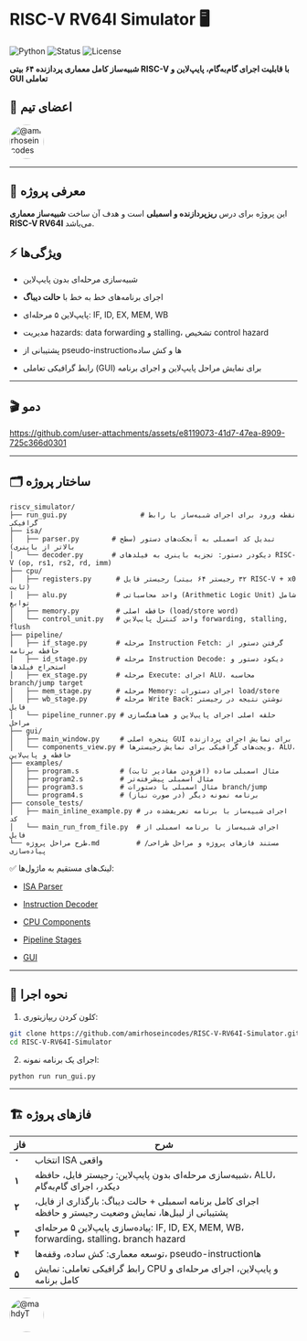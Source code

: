 # RISC-V RV64I Simulator 🖥️

![Python](https://img.shields.io/badge/Python-3.11-blue?logo=python) ![Status](https://img.shields.io/badge/Status-Development-yellow) ![License](https://img.shields.io/badge/License-MIT-green)

**شبیه‌ساز کامل معماری پردازنده ۶۴ بیتی RISC-V با قابلیت اجرای گام‌به‌گام، پایپ‌لاین و GUI تعاملی**


## 👥 اعضای تیم 

<a href="https://github.com/amirhoseincodes">
  <img src="https://avatars.githubusercontent.com/amirhoseincodes" width="60px" style="border-radius:50%;" alt="@amirhoseincodes"/>
</a>

---

## 📌 معرفی پروژه

این پروژه برای درس **ریزپردازنده و اسمبلی** است و هدف آن ساخت **شبیه‌ساز معماری RISC-V RV64I** می‌باشد.



## ⚡ ویژگی‌ها

- شبیه‌سازی مرحله‌ای بدون پایپ‌لاین
    
- اجرای برنامه‌های خط به خط با **حالت دیباگ**
    
- پایپ‌لاین ۵ مرحله‌ای: IF, ID, EX, MEM, WB
    
- مدیریت hazards: data forwarding و stalling، تشخیص control hazard
    
- پشتیبانی از pseudo-instruction‌ها و کش ساده
    
- رابط گرافیکی تعاملی (GUI) برای نمایش مراحل پایپ‌لاین و اجرای برنامه


---

## 🎬 دمو



https://github.com/user-attachments/assets/e8119073-41d7-47ea-8909-725c366d0301



---

## 🗂️ ساختار پروژه

```
riscv_simulator/
├── run_gui.py                  # نقطه ورود برای اجرای شبیه‌ساز با رابط گرافیکی
├── isa/
│   ├── parser.py        # تبدیل کد اسمبلی به آبجکت‌های دستور (سطح بالاتر از باینری)
│   └── decoder.py       # دیکودر دستور: تجزیه باینری به فیلدهای RISC-V (op, rs1, rs2, rd, imm)
├── cpu/
│   ├── registers.py      # رجیستر فایل (۳۲ رجیستر ۶۴ بیتی RISC-V + x0 ثابت)
│   ├── alu.py            # واحد محاسباتی (Arithmetic Logic Unit) شامل توابع
│   ├── memory.py         # حافظه اصلی (load/store word)
│   └── control_unit.py   # واحد کنترل پایپ‌لاین forwarding, stalling, flush
├── pipeline/
│   ├── if_stage.py       # مرحله Instruction Fetch: گرفتن دستور از حافظه برنامه
│   ├── id_stage.py       # مرحله Instruction Decode: دیکود دستور و استخراج فیلدها
│   ├── ex_stage.py       # مرحله Execute: اجرای ALU، محاسبه branch/jump target
│   ├── mem_stage.py      # مرحله Memory: اجرای دستورات load/store
│   ├── wb_stage.py       # مرحله Write Back: نوشتن نتیجه در رجیستر فایل
│   └── pipeline_runner.py # حلقه اصلی اجرای پایپ‌لاین و هماهنگ‌سازی مراحل
├── gui/
│   ├── main_window.py     # پنجره اصلی GUI برای نمایش اجرای پردازنده
│   └── components_view.py # ویجت‌های گرافیکی برای نمایش رجیسترها، ALU، حافظه و پایپ‌لاین
├── examples/
│   ├── program.s          # مثال اسمبلی ساده (افزودن مقادیر ثابت)
│   ├── program2.s         # مثال اسمبلی پیشرفته‌تر
│   ├── program3.s         # مثال اسمبلی با دستورات branch/jump
│   └── program4.s         # (در صورت نیاز) برنامه نمونه دیگر
├── console_tests/
│   ├── main_inline_example.py # اجرای شبیه‌ساز با برنامه تعریف‌شده در کد
│   └── main_run_from_file.py  # اجرای شبیه‌ساز با برنامه اسمبلی از فایل
└── طرح مراحل پروژه.md         # مستند فازهای پروژه و مراحل طراحی/پیاده‌سازی

```

✅ لینک‌های مستقیم به ماژول‌ها:

- [ISA Parser](https://github.com/amirhoseincodes/RISC-V-RV64I-Simulator/blob/main/isa/parser.py)
    
- [Instruction Decoder](https://github.com/amirhoseincodes/RISC-V-RV64I-Simulator/blob/main/isa/decoder.py)
        
- [CPU Components](https://github.com/amirhoseincodes/RISC-V-RV64I-Simulator/tree/main/cpu)
    
- [Pipeline Stages](https://github.com/amirhoseincodes/RISC-V-RV64I-Simulator/tree/main/pipeline)
    
- [GUI](https://github.com/amirhoseincodes/RISC-V-RV64I-Simulator/tree/main/gui)
    

---

## 🚀 نحوه اجرا

1. کلون کردن ریپازیتوری:
    

```bash
git clone https://github.com/amirhoseincodes/RISC-V-RV64I-Simulator.git
cd RISC-V-RV64I-Simulator
```

2. اجرای یک برنامه نمونه:
    

```bash
python run run_gui.py
```


    



---

## 🏗️ فازهای پروژه
| فاز   | شرح                                                                                                                    |
|-------|------------------------------------------------------------------------------------------------------------------------|
| **۰** | انتخاب ISA واقعی                                                                                                       |
| **۱** | شبیه‌سازی مرحله‌ای بدون پایپ‌لاین: رجیستر فایل، حافظه، ALU، دیکدر، اجرای گام‌به‌گام                                  |
| **۲** | اجرای کامل برنامه اسمبلی + حالت دیباگ: بارگذاری از فایل، پشتیبانی از لیبل‌ها، نمایش وضعیت رجیستر و حافظه           |
| **۳** | پیاده‌سازی پایپ‌لاین ۵ مرحله‌ای: IF, ID, EX, MEM, WB، forwarding، stalling، branch hazard                             |
| **۴** | توسعه معماری: کش ساده، وقفه‌ها، pseudo-instruction‌ها                                                                 |
| **۵** | رابط گرافیکی تعاملی: نمایش CPU و پایپ‌لاین، اجرای مرحله‌ای و کامل برنامه                                            |
                




<a href="https://github.com/mahdyT">
  <img src="https://avatars.githubusercontent.com/mahdyT" width="60px" style="border-radius:50%;" alt="@mahdyT"/>
</a>
